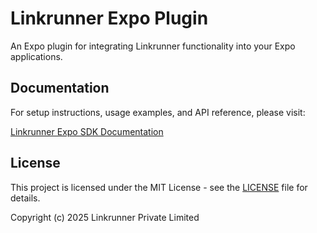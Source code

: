 # Linkrunner Expo Plugin

An Expo plugin for integrating Linkrunner functionality into your Expo applications.

## Documentation

For setup instructions, usage examples, and API reference, please visit:

[Linkrunner Expo SDK Documentation](https://docs.linkrunner.io/sdk/expo/installation)

## License

This project is licensed under the MIT License - see the [LICENSE](./LICENSE) file for details.

Copyright (c) 2025 Linkrunner Private Limited
